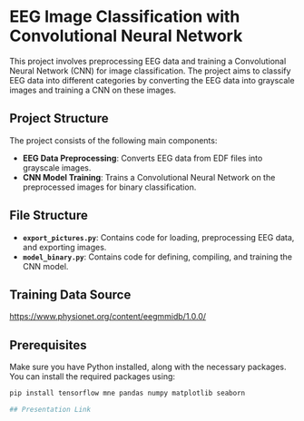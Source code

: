 # EEG Image Classification with Convolutional Neural Network

This project involves preprocessing EEG data and training a Convolutional Neural Network (CNN) for image classification. The project aims to classify EEG data into different categories by converting the EEG data into grayscale images and training a CNN on these images.

## Project Structure

The project consists of the following main components:

- **EEG Data Preprocessing**: Converts EEG data from EDF files into grayscale images.
- **CNN Model Training**: Trains a Convolutional Neural Network on the preprocessed images for binary classification.

## File Structure

- **`export_pictures.py`**: Contains code for loading, preprocessing EEG data, and exporting images.
- **`model_binary.py`**: Contains code for defining, compiling, and training the CNN model.

## Training Data Source

https://www.physionet.org/content/eegmmidb/1.0.0/

## Prerequisites

Make sure you have Python installed, along with the necessary packages. You can install the required packages using:

```bash
pip install tensorflow mne pandas numpy matplotlib seaborn

## Presentation Link

